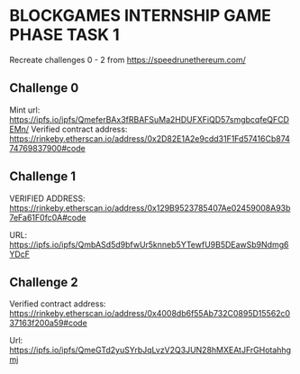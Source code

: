 # BLOCKGAMES INTERNSHIP GAME PHASE TASK 1

Recreate challenges 0 - 2 from https://speedrunethereum.com/

## Challenge 0 
Mint url: https://ipfs.io/ipfs/QmeferBAx3fRBAFSuMa2HDUFXFiQD57smgbcqfeQFCDEMn/
Verified contract address: https://rinkeby.etherscan.io/address/0x2D82E1A2e9cdd31F1Fd57416Cb87474769837900#code

## Challenge 1
VERIFIED ADDRESS: https://rinkeby.etherscan.io/address/0x129B9523785407Ae02459008A93b7eFa61F0fc0A#code

URL: https://ipfs.io/ipfs/QmbASd5d9bfwUr5knneb5YTewfU9B5DEawSb9Ndmg6YDcF


## Challenge 2
Verified contract address: https://rinkeby.etherscan.io/address/0x4008db6f55Ab732C0895D15562c037163f200a59#code

Url: https://ipfs.io/ipfs/QmeGTd2yuSYrbJqLvzV2Q3JUN28hMXEAtJFrGHotahhgmj
